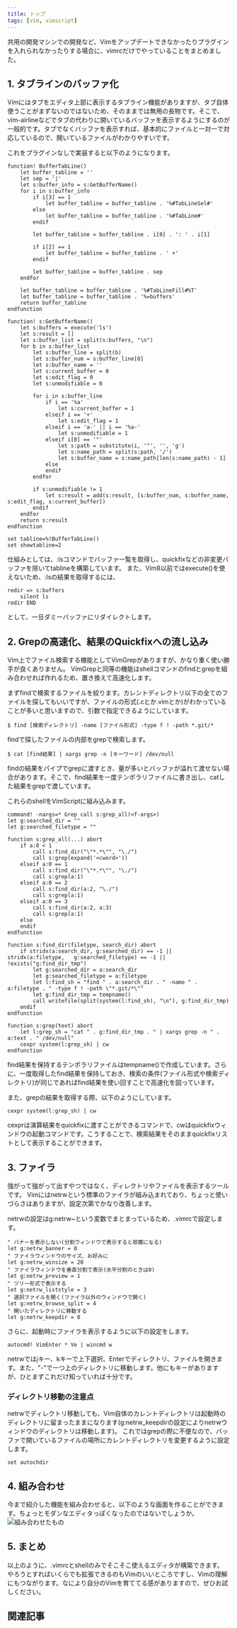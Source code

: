 ```yaml
---
title: トップ
tags: [vim, vimscript]
---
```


共用の開発マシンでの開発など、Vimをアップデートできなかったりプラグインを入れられなかったりする場合に、vimrcだけでやっていることをまとめました。

## 1. タブラインのバッファ化
Vimにはタブをエディタ上部に表示するタブライン機能がありますが、タブ自体使うことがまずないのではないため、そのままでは無用の長物です。そこで、vim-airlineなどでタブの代わりに開いているバッファを表示するようにするのが一般的です。タブでなくバッファを表示すれば、基本的にファイルと一対一で対応しているので、開いているファイルがわかりやすいです。

これをプラグインなしで実装すると以下のようになります。

```VimScript
function! BufferTabLine() 
	let buffer_tabline = '' 
	let sep = '|' 
	let s:buffer_info = s:GetBufferName() 
	for i in s:buffer_info 
		if i[3] == 1 
			let buffer_tabline = buffer_tabline . '%#TabLineSel#' 
		else 
			let buffer_tabline = buffer_tabline . '%#TabLine#' 
		endif 
	
		let buffer_tabline = buffer_tabline . i[0] . ': ' . i[1] 
	
		if i[2] == 1 
			let buffer_tabline = buffer_tabline . ' +' 
		endif 
	
		let buffer_tabline = buffer_tabline . sep 
	endfor 

	let buffer_tabline = buffer_tabline . '%#TabLineFill#%T' 
	let buffer_tabline = buffer_tabline . '%=buffers' 
	return buffer_tabline 
endfunction 

function! s:GetBufferName() 
	let s:buffers = execute('ls') 
	let s:result = [] 
	let s:buffer_list = split(s:buffers, "\n") 
	for b in s:buffer_list 
		let s:buffer_line = split(b) 
		let s:buffer_num = s:buffer_line[0] 
		let s:buffer_name = '' 
		let s:current_buffer = 0 
		let s:edit_flag = 0
		let s:unmodifiable = 0 
		
		for i in s:buffer_line 
			if i == '%a' 
				let s:current_buffer = 1 
			elseif i == '+' 
				let s:edit_flag = 1 
			elseif i == 'a-' || i == '%a-'
				let s:unmodifiable = 1
			elseif i[0] == '"' 
				let s:path = substitute(i, '"', '', 'g') 
				let s:name_path = split(s:path, '/') 
				let s:buffer_name = s:name_path[len(s:name_path) - 1]
			else 
			endif 
		endfor 
	
		if s:unmodifiable != 1
			let s:result = add(s:result, [s:buffer_num, s:buffer_name, s:edit_flag, s:current_buffer]) 
		endif
	endfor 
	return s:result 
endfunction 

set tabline=%!BufferTabLine()
set showtabline=2
```

仕組みとしては、:lsコマンドでバッファ一覧を取得し、quickfixなどの非変更バッファを除いてtablineを構築しています。
また、Vim8以前ではexecute()を使えないため、:lsの結果を取得するには、

```
redir => s:buffers
	silent ls
redir END
```

として、一旦ダミーバッファにリダイレクトします。

## 2. Grepの高速化、結果のQuickfixへの流し込み
Vim上でファイル検索する機能としてVimGrepがありますが、かなり重く使い勝手が良くありません。
VimGrepと同等の機能はshellコマンドのfindとgrepを組み合わせれば作れるため、置き換えて高速化します。

まずfindで検索するファイルを絞ります。カレントディレクトリ以下の全てのファイルを探してもいいですが、ファイルの形式(.cとか.vimとか)がわかっていることが多いと思いますので、引数で指定できるようにしています。
```
$ find [検索ディレクトリ] -name [ファイル形式] -type f ! -path *.git/*
```

findで探したファイルの内部をgrepで検索します。
```
$ cat [find結果] | xargs grep -n [キーワード] /dev/null
```
findの結果をパイプでgrepに渡すとき、量が多いとバッファが溢れて渡せない場合があります。そこで、find結果を一度テンポラリファイルに書き出し、catした結果をgrepで渡しています。

これらのshellをVimScriptに組み込みます。
```
command! -nargs=* Grep call s:grep_all(<f-args>)
let g:searched_dir = ""
let g:searched_filetype = ""
 
function s:grep_all(...) abort
	if a:0 < 1
		call s:find_dir("\"*.*\"", "\./")
		call s:grep(expand('<cword>'))
	elseif a:0 == 1
		call s:find_dir("\"*.*\"", "\./")
		call s:grep(a:1)
	elseif a:0 == 2
		call s:find_dir(a:2, "\./")
		call s:grep(a:1)
	elseif a:0 == 3
		call s:find_dir(a:2, a:3)
		call s:grep(a:1)
	else
	endif
endfunction

function s:find_dir(filetype, search_dir) abort
	if stridx(a:search_dir, g:searched_dir) == -1 || stridx(a:filetype,   g:searched_filetype) == -1 || !exists("g:find_dir_tmp")
		let g:searched_dir = a:search_dir
		let g:searched_filetype = a:filetype
		let l:find_sh = "find " . a:search_dir . " -name " . a:filetype . " -type f ! -path \"*.git/*\""
		let g:find_dir_tmp = tempname()
		call writefile(split(system(l:find_sh), "\n"), g:find_dir_tmp)
	endif
endfunction

function s:grep(text) abort
	let l:grep_sh = "cat " . g:find_dir_tmp . " | xargs grep -n " . a:text . " /dev/null"
	cexpr system(l:grep_sh) | cw
endfunction
```
find結果を保持するテンポラリファイルはtempname()で作成しています。さらに、一度取得したfind結果を保持しておき、検索の条件(ファイル形式や検索ディレクトリ)が同じであればfind結果を使い回すことで高速化を図っています。

また、grepの結果を取得する際、以下のようにしています。
```
cexpr system(l:grep_sh) | cw
```
cexprは演算結果をquickfixに渡すことができるコマンドで、cwはquickfixウィンドウの起動コマンドです。こうすることで、検索結果をそのままquickfixリストとして表示することができます。


## 3. ファイラ
強がって強がって出すやつではなく、ディレクトリやファイルを表示するツールです。
Vimにはnetrwという標準のファイラが組み込まれており、ちょっと使いづらさはありますが、設定次第でかなり改善します。

netrwの設定はg:netrw~という変数でまとまっているため、.vimrcで設定します。

```
" バナーを表示しない(分割ウィンドウで表示すると邪魔になる)
let g:netrw_banner = 0
" ファイラウィンドウのサイズ、お好みに
let g:netrw_winsize = 20
" ファイラウィンドウを垂直分割で表示(水平分割のときは0)
let g:netrw_preview = 1
" ツリー形式で表示する
let g:netrw_liststyle = 3
" 選択ファイルを開く(ファイラ以外のウィンドウで開く)
let g:netrw_browse_split = 4
" 開いたディレクトリに移動する
let g:netrw_keepdir = 0
```

さらに、起動時にファイラを表示するように以下の設定をします。
```
autocmd! VimEnter * Ve | wincmd w
```

netrwではjキー、kキーで上下選択、Enterでディレクトリ、ファイルを開きます。また、"-"で一つ上のディレクトリに移動します。他にもキーがありますが、ひとまずこれだけ知っていれば十分です。

### ディレクトリ移動の注意点
netrwでディレクトリ移動しても、Vim自体のカレントディレクトリは起動時のディレクトリに留まったままになります(g:netrw_keepdirの設定によりnetrwウィンドウのディレクトリは移動します)。
これではgrepの際に不便なので、バッファで開いているファイルの場所にカレントディレクトリを変更するように設定します。
```
set autochdir
```


## 4. 組み合わせ
今まで紹介した機能を組み合わせると、以下のような画面を作ることができます。ちょっとモダンなエディタっぽくなったのではないでしょうか。
![組み合わせたもの](./img/組み合わせたもの.png)

## 5. まとめ
以上のように、.vimrcとshellのみでそこそこ使えるエディタが構築できます。
やろうとすればいくらでも拡張できるのもVimのいいところですし、Vimの理解にもつながります。なにより自分のVimを育ててる感がありますので、ぜひお試しください。

## 関連記事

